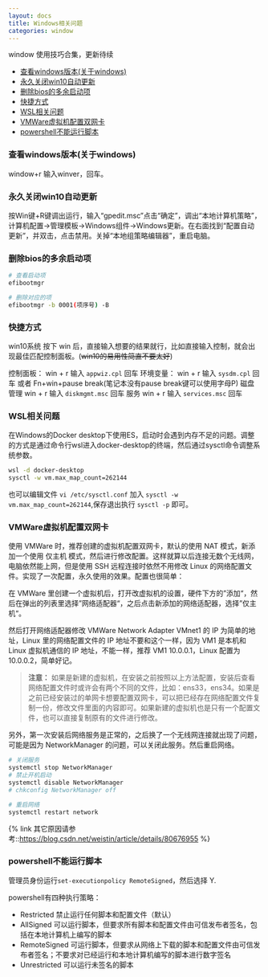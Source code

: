 ```yaml
---
layout: docs
title: Windows相关问题
categories: window
---
```


window 使用技巧合集，更新待续

<!-- more -->

<!-- @import "[TOC]" {cmd="toc" depthFrom=2 depthTo=6 orderedList=true} -->

<!-- code_chunk_output -->

- [查看windows版本(关于windows)](#查看windows版本关于windows)
- [永久关闭win10自动更新](#永久关闭win10自动更新)
- [删除bios的多余启动项](#删除bios的多余启动项)
- [快捷方式](#快捷方式)
- [WSL相关问题](#wsl相关问题)
- [VMWare虚拟机配置双网卡](#vmware虚拟机配置双网卡)
- [powershell不能运行脚本](#powershell不能运行脚本)

<!-- /code_chunk_output -->

### 查看windows版本(关于windows)

window+r   输入winver，回车。

### 永久关闭win10自动更新

按Win键+R键调出运行，输入“gpedit.msc”点击“确定”，调出“本地计算机策略”，计算机配置→管理模板→Windows组件→Windows更新。在右面找到“配置自动更新”，并双击，点击禁用。关掉“本地组策略编辑器”，重启电脑。

### 删除bios的多余启动项

```bash
# 查看启动项
efibootmgr

# 删除对应的项
efibootmgr -b 0001(项序号) -B
```

### 快捷方式

win10系统 按下 win 后，直接输入想要的结果就行，比如直接输入控制，就会出现最佳匹配控制面板。(~~win10的易用性简直不要太好~~)

控制面板：
win + r 输入 `appwiz.cpl` 回车
环境变量：
win + r 输入 `sysdm.cpl` 回车 或者 Fn+win+pause break(笔记本没有pause break键可以使用字母P)
磁盘管理
win + r 输入 `diskmgmt.msc` 回车
服务
win + r 输入 `services.msc` 回车

### WSL相关问题

在Windows的Docker desktop下使用ES，启动时会遇到内存不足的问题。调整的方式是通过命令行wsl进入docker-desktop的终端，然后通过sysctl命令调整系统参数。

```bash
wsl -d docker-desktop
sysctl -w vm.max_map_count=262144
```

也可以编辑文件 `vi /etc/sysctl.conf` 加入 `sysctl -w vm.max_map_count=262144`,保存退出执行 `sysctl -p` 即可。

### VMWare虚拟机配置双网卡

使用 VMWare 时，推荐创建的虚拟机配置双网卡，默认的使用 NAT 模式，新添加一个使用 仅主机 模式，然后进行修改配置。这样就算以后连接无数个无线网，电脑依然能上网，但是使用 SSH 远程连接时依然不用修改 Linux 的网络配置文件。实现了一次配置，永久使用的效果。配置也很简单：

在 VMWare 里创建一个虚拟机后，打开改虚拟机的设置，硬件下方的”添加“，然后在弹出的列表里选择”网络适配器“，之后点击新添加的网络适配器，选择”仅主机“。

然后打开网络适配器修改 VMWare Network Adapter VMnet1 的 IP 为简单的地址，Linux 里的网络配置文件的 IP 地址不要和这个一样，因为 VM1 是本机和 Linux 虚拟机通信的 IP 地址，不能一样，推荐 VM1 10.0.0.1，Linux 配置为 10.0.0.2，简单好记。

> **注意：** 如果是新建的虚拟机，在安装之前按照以上方法配置，安装后查看网络配置文件时或许会有两个不同的文件，比如：ens33，ens34。如果是之前已经安装过的单网卡想要配置双网卡，可以把已经存在网络配置文件复制一份，修改文件里面的内容即可。如果新建的虚拟机也是只有一个配置文件，也可以直接复制原有的文件进行修改。

另外，第一次安装后网络服务是正常的，之后换了一个无线网连接就出现了问题，可能是因为 NetworkManager 的问题，可以关闭此服务。然后重启网络。

```bash
# 关闭服务
systemctl stop NetworkManager
# 禁止开机启动
systemctl disable NetworkManager
# chkconfig NetworkManager off

# 重启网络
systemctl restart network
```

{% link 其它原因请参考::https://blog.csdn.net/weistin/article/details/80676955 %}

### powershell不能运行脚本

管理员身份运行`set-executionpolicy RemoteSigned`，然后选择 Y.

powershell有四种执行策略：

- Restricted 禁止运行任何脚本和配置文件（默认）
- AllSigned 可以运行脚本，但要求所有脚本和配置文件由可信发布者签名，包括在本地计算机上编写的脚本
- RemoteSigned 可运行脚本，但要求从网络上下载的脚本和配置文件由可信发布者签名；不要求对已经运行和本地计算机编写的脚本进行数字签名
- Unrestricted 可以运行未签名的脚本